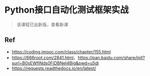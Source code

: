 # Python接口自动化测试框架实战

> 该课程已出新版，查看新课


## Ref

* <https://coding.imooc.com/class/chapter/155.html>
* <https://666root.com/2841.html>、<https://pan.baidu.com/share/init?surl=B0sEWfINds0FjDBNeI4Big&pwd=u5dj>
* <https://requests.readthedocs.io/en/latest/>